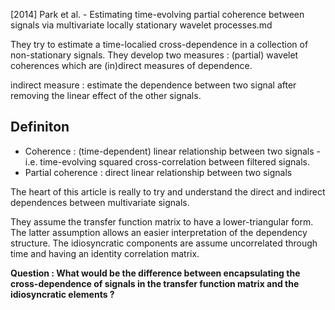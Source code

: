 [2014] Park et al. - Estimating time-evolving partial coherence between signals via multivariate locally stationary wavelet processes.md

They try to estimate a time-localied cross-dependence in a collection of non-stationary signals. 
They develop two measures : (partial) wavelet coherences which are (in)direct measures of dependence.

indirect measure : estimate the dependence between two signal after removing the linear effect of the other signals.

## Definiton
+ Coherence : (time-dependent) linear relationship between two signals -i.e. time-evolving squared cross-correlation between filtered signals.
+ Partial coherence : direct linear relationship between two signals

The heart of this article is really to try and understand the direct and indirect dependences between multivariate signals. 

They assume the transfer function matrix to have a lower-triangular form. The latter assumption allows an easier interpretation of the dependency structure.
The idiosyncratic components are assume uncorrelated through time and having an identity correlation matrix.

**Question : What would be the difference between encapsulating the cross-dependence of signals in the transfer function matrix and the idiosyncratic elements ?**


